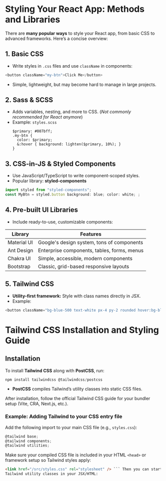 # Styling Your React App: Methods and Libraries

There are **many popular ways** to style your React app, from basic CSS to advanced frameworks. Here’s a concise overview:

## 1. Basic CSS

- Write styles in `.css` files and use `className` in components:

```js
<button className="my-btn">Click Me</button>
```

- Simple, lightweight, but may become hard to manage in large projects.

## 2. Sass & SCSS

- Adds variables, nesting, and more to CSS. (_Not commonly recommended for React anymore_)
- Example: `styles.scss`
  ```
  $primary: #007bff;
  .my-btn {
    color: $primary;
    &:hover { background: lighten($primary, 10%); }
  }
  ```

## 3. CSS-in-JS & Styled Components

- Use JavaScript/TypeScript to write component-scoped styles.
- Popular library: **styled-components**

```js
import styled from "styled-components";
const MyBtn = styled.button background: blue; color: white; ;
```

## 4. Pre-built UI Libraries

- Include ready-to-use, customizable components:

| Library     | Features                                    |
| ----------- | ------------------------------------------- |
| Material UI | Google's design system, tons of components  |
| Ant Design  | Enterprise components, tables, forms, menus |
| Chakra UI   | Simple, accessible, modern components       |
| Bootstrap   | Classic, grid-based responsive layouts      |

## 5. Tailwind CSS

- **Utility-first framework:** Style with class names directly in JSX.
- Example:

````js
<button className="bg-blue-500 text-white px-4 py-2 rounded hover:bg-blue-700"> Click Me </button> ``` - Great for **rapid development** and custom designs.
````

# Tailwind CSS Installation and Styling Guide

## Installation

To install **Tailwind CSS** along with **PostCSS**, run:

```js
npm install tailwindcss @tailwindcss/postcss
```

- **PostCSS** compiles Tailwind’s utility classes into static CSS files.

After installation, follow the official Tailwind CSS guide for your bundler setup (Vite, CRA, Next.js, etc.).

### Example: Adding Tailwind to your CSS entry file

Add the following import to your main CSS file (e.g., `styles.css`):

```js
@tailwind base;
@tailwind components;
@tailwind utilities;
```

Make sure your compiled CSS file is included in your HTML `<head>` or framework setup so Tailwind styles apply:

````html
<link href="/src/styles.css" rel="stylesheet" /> ``` Then you can start using
Tailwind utility classes in your JSX/HTML:
````
